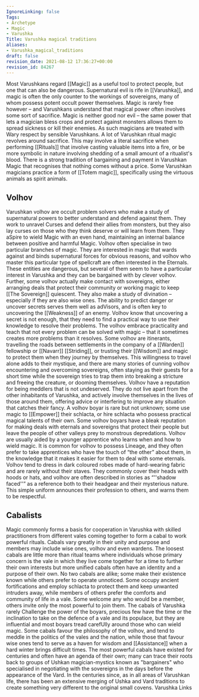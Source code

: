 ```yaml
---
IgnoreLinking: false
Tags:
- Archetype
- Magic
- Varushka
Title: Varushka magical traditions
aliases:
- Varushka_magical_traditions
draft: false
revision_date: 2021-08-12 17:36:27+00:00
revision_id: 84267
---
```


Most Varushkans regard [[Magic]] as a useful tool to protect people, but one that can also be dangerous. Supernatural evil is rife in [[Varushka]], and magic is often the only counter to the workings of sovereigns, many of whom possess potent occult power themselves. Magic is rarely free however – and Varushkans understand that magical power often involves some sort of sacrifice. Magic is neither good nor evil – the same power that lets a magician bless crops and protect against monsters allows them to spread sickness or kill their enemies. As such magicians are treated with Wary respect by sensible Varushkans.
A lot of Varushkan ritual magic revolves around sacrifice. This may involve a literal sacrifice when performing [[Rituals]] that involve casting valuable items into a fire, or be more symbolic in nature involving shedding of a small amount of a ritualist's blood. There is a strong tradition of bargaining and payment in Varushkan Magic that recognises that nothing comes without a price.
Some Varushkan magicians practice a form of [[Totem magic]], specifically using the virtuous animals as spirit animals.
## Volhov
Varushkan volhov are occult problem solvers who make a study of supernatural powers to better understand and defend against them. They work to unravel Curses and defend their allies from monsters, but they also lay curses on those who they think deserve or will learn from them. They aSpire to wield Magic with an even hand, maintaining an internal balance between positive and harmful Magic.
Volhov often specialise in two particular branches of magic. They are interested in magic that wards against and binds supernatural forces for obvious reasons, and volhov who master this particular type of spellcraft are often interested in the Eternals. These entities are dangerous, but several of them seem to have a particular interest in Varushka and they can be bargained with by clever volhov. Further, some volhov actually make contact with sovereigns, either arranging deals that protect their community or working magic to keep [[The Sovereign]] quiescent.
They also make a study of divination – especially if they are also wise ones. The ability to predict danger or uncover secrets serves them well as adVisors, and is often key to uncovering the [[Weakness]] of an enemy. Volhov know that uncovering a secret is not enough, that they need to find a practical way to use their knowledge to resolve their problems. The volhov embrace practicality and teach that not every problem can be solved with magic – that it sometimes creates more problems than it resolves.
Some volhov are itinerants, travelling the roads between settlements in the company of a [[Warden]] fellowship or [[Navarr]] [[Striding]], or trusting their [[Wisdom]] and magic to protect them when they journey by themselves. This willingness to travel alone adds to their mystique, and there are many stories of cunning volhov encountering and overcoming sovereigns, often staying as their guests for a short time while the sovereign tries to trap them into breaking a stricture and freeing the creature, or dooming themselves.
Volhov have a reputation for being meddlers that is not undeserved. They do not live apart from the other inhabitants of Varushka, and actively involve themselves in the lives of those around them, offering advice or interfering to improve any situation that catches their fancy. A volhov boyar is rare but not unknown; some use magic to [[Empower]] their schlacta, or hire schlacta who possess practical magical talents of their own. Some volhov boyars have a bleak reputation for making deals with eternals and sovereigns that protect their people but leave the people of other valleys prey to monstrous depredations.
Volhov are usually aided by a younger apprentice who learns when and how to wield magic. It is common for volhov to possess Lineage, and they often prefer to take apprentices who have the touch of “the other” about them, in the knowledge that it makes it easier for them to deal with some eternals. Volhov tend to dress in dark coloured robes made of hard-wearing fabric and are rarely without their staves. They commonly cover their heads with hoods or hats, and volhov are often described in stories as “''shadow faced''” as a reference both to their headgear and their mysterious nature. This simple uniform announces their profession to others, and warns them to be respectful.
## Cabalists
Magic commonly forms a basis for cooperation in Varushka with skilled practitioners from different vales coming together to form a cabal to work powerful rituals. Cabals vary greatly in their unity and purpose and members may include wise ones, volhov and even wardens. The loosest cabals are little more than ritual teams where individuals whose primary concern is the vale in which they live come together for a time to further their own interests but more unified cabals often have an identity and a purpose of their own.
No two cabals are alike; some make their existence known while others prefer to operate unnoticed. Some occupy ancient fortifications and employ schlacta to protect them and keep unwanted intruders away, while members of others prefer the comforts and community of life in a vale. Some welcome any who would be a member, others invite only the most powerful to join them. The cabals of Varushka rarely Challenge the power of the boyars, precious few have the time or the inclination to take on the defence of a vale and its populace, but they are influential and most boyars tread carefUlly around those who can wield magic. Some cabals favour the philosophy of the volhov, and tend to meddle in the politics of the vales and the nation, while those that favour wise ones tend to serve as a haven for wisdom and [[Assistance]] when a hard winter brings difficult times.
The most powerful cabals have existed for centuries and often have an agenda of their own; many can trace their roots back to groups of Ushkan magician-mystics known as "bargainers" who specialised in negotiating with the sovereigns in the days before the appearance of the Vard. In the centuries since, as in all areas of Varushkan life, there has been an extensive merging of Ushka and Vard traditions to create something very different to the original small covens. 
Varushka Links